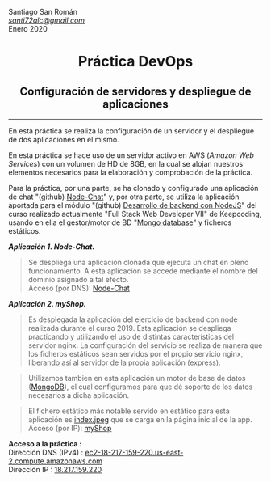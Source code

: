 Santiago San Román  
*[santi72alc@gmail.com](mailto:santi72alc@gmail.com)*  
Enero 2020


# <center>Práctica DevOps
## <center>Configuración de servidores y despliegue de aplicaciones

***

En esta práctica se realiza la configuración de un servidor y el despliegue de dos aplicaciones en el mismo.

En esta práctica se hace uso de un servidor activo en AWS (*Amazon Web Services*) con un volumen de HD de 8GB, en la cual se alojan nuestros elementos necesarios para la elaboración y comprobación de la práctica.

Para la práctica, por una parte, se ha clonado y configurado una aplicación de chat "(github) [Node-Chat](https://github.com/igorantun/node-chat)" y, por otra parte, se utiliza la aplicación aportada para el módulo "(github) [Desarrollo de backend con NodeJS](https://github.com/Santi72Alc/04-practicaNodeJSBasico)" del curso realizado actualmente "Full Stack Web Developer VII" de Keepcoding, usando en ella el gestor/motor de BD "[Mongo database](https://www.mongodb.com/es)" y ficheros estáticos.

***Aplicación 1. Node-Chat.***
>Se despliega una aplicación clonada que ejecuta un chat en pleno funcionamiento. 
A esta aplicación se accede mediante el nombre del dominio asignado a tal efecto.  
Acceso (por DNS): [Node-Chat](ec2-18-217-159-220.us-east-2.compute.amazonaws.com)  

***Aplicación 2. myShop.***
>Es desplegada la aplicación del ejercicio de backend con node realizada durante el curso 2019.
Esta aplicación se despliega practicando y utilizando el uso de distintas características del servidor nginx.
La configuración del servicio se realiza de manera que los ficheros estáticos sean servidos por el propio servicio nginx, liberando así al servidor de la propia aplicación (express).

> Utilizamos tambien en esta aplicación un motor de base de datos ([MongoDB](https://www.mongodb.com/es)), el cual configuramos para que dé soporte de los datos necesarios a dicha aplicación.

>El fichero estático más notable servido en estático para esta aplicación es [index.jpeg](https://github.com/Santi72Alc/04-practicaNodeJSBasico/blob/master/public/images/index.jpeg) que se carga en la página inicial de la app.  
Acceso (por IP): [myShop](http://18.217.159.220/)

**Acceso a la práctica :**  
Dirección DNS (IPv4) : [ec2-18-217-159-220.us-east-2.compute.amazonaws.com](ec2-18-217-159-220.us-east-2.compute.amazonaws.com)  
Dirección IP : [18.217.159.220](http://18.217.159.220) 
